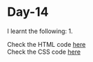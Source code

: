 # Day-14


I learnt the following:
1. 

Check the HTML code [here](./.html)  
Check the CSS code [here](./.css)
